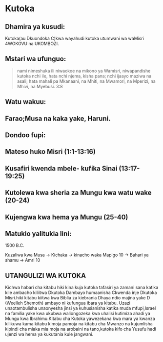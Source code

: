 # Kutoka

## Dhamira ya kusudi:

Kutoka(au Dkuondoka C)kwa wayahudi kutoka utumwani wa waMisri 4WOKOVU na UKOMBOZI.

## Mstari wa ufunguo:

> nami nimeshuka ili niwaokoe na mikono ya Wamisri, niwapandishe kutoka nchi ile, hata nchi njema, kisha pana; nchi ijaayo maziwa na asali; hata mahali pa Mkanaani, na Mhiti, na Mwamori, na Mperizi, na Mhivi, na Myebusi. 3:8

## Watu wakuu:

## Farao;Musa na kaka yake, Haruni.

## Dondoo fupi:

## Mateso huko Misri (1:1-13:16)

## Kusafiri kwenda mbele- kufika Sinai (13:17-19:25)

## Kutolewa kwa sheria za Mungu kwa watu wake (20-24)

## Kujengwa kwa hema ya Mungu (25-40)

## Matukio yalitukia lini:

1500 B.C.

Kuzaliwa kwa Musa -> Kichaka -> kinacho waka Mapigo 10 -> Bahari ya shamu -> Amri 10

## UTANGULIZI WA KUTOKA

Kichwa habari cha kitabu hiki kina kuja kutoka tafasiri ya zamani sana katika kile ambacho kiliitwa Dkutoka Dambayo humaanisha Ckwenda inje Dkutoka Misri.hiki kitabu kiitwa kwa Biblia za kiebrania Dhaya ndio majina yake D (Weelleh Shemoth) ambayo ni kufungua ibara ya kitabu. Uzazi unaotambulisha unaonyesha jinsi ya kuhusianisha katika muda mfupi,Israel na familia yake kwa ukubwa waliongozeka kwa uhalisi kutimiza ahadi ya Mungu kwa Ibrahimu.Kitabu cha Kutoka yawezekana kwa mara ya kwanza kilikuwa kama kitabu kimoja pamoja na kitabu cha Mwanzo na kujumlisha kipindi cha miaka mia moja na arobaini na tano,kutoka kifo cha Yusufu hadi ujenzi wa hema ya kukutania kule jangwani.
